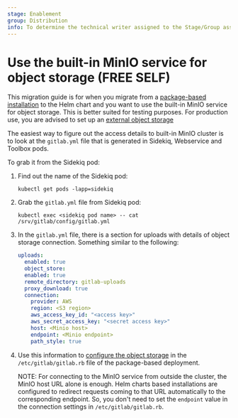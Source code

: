 ```yaml
---
stage: Enablement
group: Distribution
info: To determine the technical writer assigned to the Stage/Group associated with this page, see https://about.gitlab.com/handbook/engineering/ux/technical-writing/#designated-technical-writers
---
```


# Use the built-in MinIO service for object storage **(FREE SELF)**

This migration guide is for when you migrate from a
[package-based installation](package_to_helm.md) to the Helm chart and you want
to use the built-in MinIO service for object storage. This is better suited
for testing purposes. For production use, you are advised to set up an
[external object storage](../../advanced/external-object-storage/index.md)

The easiest way to figure out the access details to built-in MinIO cluster is to
look at the `gitlab.yml` file that is generated in Sidekiq, Webservice and
Toolbox pods.

To grab it from the Sidekiq pod:

1. Find out the name of the Sidekiq pod:

   ```shell
   kubectl get pods -lapp=sidekiq
   ```

1. Grab the `gitlab.yml` file from Sidekiq pod:

   ```shell
   kubectl exec <sidekiq pod name> -- cat /srv/gitlab/config/gitlab.yml
   ```

1. In the `gitlab.yml` file, there is a section for uploads with details of
   object storage connection. Something similar to the following:

   ```yaml
   uploads:
     enabled: true
     object_store:
     enabled: true
     remote_directory: gitlab-uploads
     proxy_download: true
     connection:
       provider: AWS
       region: <S3 region>
       aws_access_key_id: "<access key>"
       aws_secret_access_key: "<secret access key>"
       host: <Minio host>
       endpoint: <Minio endpoint>
       path_style: true
   ```

1. Use this information to
   [configure the object storage](https://docs.gitlab.com/ee/administration/uploads.html#s3-compatible-connection-settings)
   in the `/etc/gitlab/gitlab.rb` file of the package-based deployment.

   NOTE:
   For connecting to the MinIO service from outside the cluster, the
   MinIO host URL alone is enough. Helm charts based installations are
   configured to redirect requests coming to that URL automatically to the
   corresponding endpoint. So, you don't need to set the `endpoint` value
   in the connection settings in `/etc/gitlab/gitlab.rb`.
